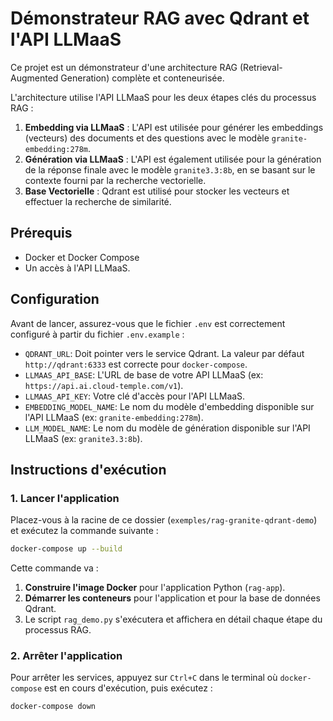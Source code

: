 # Démonstrateur RAG avec Qdrant et l'API LLMaaS

Ce projet est un démonstrateur d'une architecture RAG (Retrieval-Augmented Generation) complète et conteneurisée.

L'architecture utilise l'API LLMaaS pour les deux étapes clés du processus RAG :
1.  **Embedding via LLMaaS** : L'API est utilisée pour générer les embeddings (vecteurs) des documents et des questions avec le modèle `granite-embedding:278m`.
2.  **Génération via LLMaaS** : L'API est également utilisée pour la génération de la réponse finale avec le modèle `granite3.3:8b`, en se basant sur le contexte fourni par la recherche vectorielle.
3.  **Base Vectorielle** : Qdrant est utilisé pour stocker les vecteurs et effectuer la recherche de similarité.

## Prérequis

- Docker et Docker Compose
- Un accès à l'API LLMaaS.

## Configuration

Avant de lancer, assurez-vous que le fichier `.env` est correctement configuré à partir du fichier `.env.example` :

- `QDRANT_URL`: Doit pointer vers le service Qdrant. La valeur par défaut `http://qdrant:6333` est correcte pour `docker-compose`.
- `LLMAAS_API_BASE`: L'URL de base de votre API LLMaaS (ex: `https://api.ai.cloud-temple.com/v1`).
- `LLMAAS_API_KEY`: Votre clé d'accès pour l'API LLMaaS.
- `EMBEDDING_MODEL_NAME`: Le nom du modèle d'embedding disponible sur l'API LLMaaS (ex: `granite-embedding:278m`).
- `LLM_MODEL_NAME`: Le nom du modèle de génération disponible sur l'API LLMaaS (ex: `granite3.3:8b`).

## Instructions d'exécution

### 1. Lancer l'application

Placez-vous à la racine de ce dossier (`exemples/rag-granite-qdrant-demo`) et exécutez la commande suivante :

```bash
docker-compose up --build
```

Cette commande va :
1.  **Construire l'image Docker** pour l'application Python (`rag-app`).
2.  **Démarrer les conteneurs** pour l'application et pour la base de données Qdrant.
3.  Le script `rag_demo.py` s'exécutera et affichera en détail chaque étape du processus RAG.

### 2. Arrêter l'application

Pour arrêter les services, appuyez sur `Ctrl+C` dans le terminal où `docker-compose` est en cours d'exécution, puis exécutez :

```bash
docker-compose down
